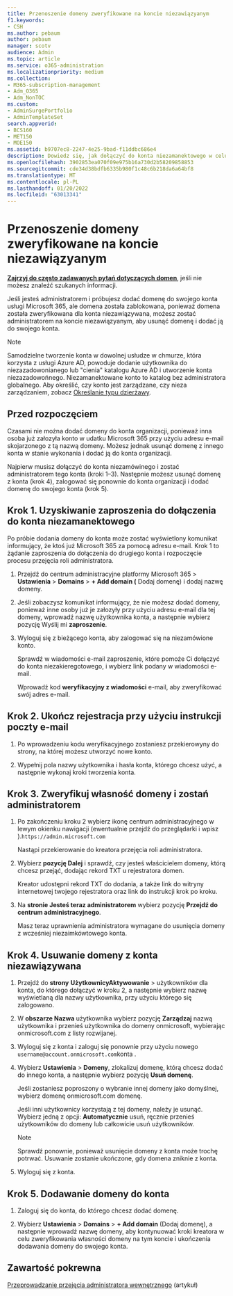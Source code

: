 ```yaml
---
title: Przenoszenie domeny zweryfikowane na koncie niezawiązyanym
f1.keywords:
- CSH
ms.author: pebaum
author: pebaum
manager: scotv
audience: Admin
ms.topic: article
ms.service: o365-administration
ms.localizationpriority: medium
ms.collection:
- M365-subscription-management
- Adm_O365
- Adm_NonTOC
ms.custom:
- AdminSurgePortfolio
- AdminTemplateSet
search.appverid:
- BCS160
- MET150
- MOE150
ms.assetid: b9707ec8-2247-4e25-9bad-f11ddbc686e4
description: Dowiedz się, jak dołączyć do konta niezamanektowego w celu usunięcia domeny z konta i dodania tej domeny do swojego konta.
ms.openlocfilehash: 3902853ea070f09e975b16a730d2b58209858853
ms.sourcegitcommit: cde34d38bdfb6335b980f1c48c6b218da6a64bf8
ms.translationtype: MT
ms.contentlocale: pl-PL
ms.lasthandoff: 01/20/2022
ms.locfileid: "63013341"
---
```

# <a name="move-a-domain-verified-in-an-unmanaged-account"></a>Przenoszenie domeny zweryfikowane na koncie niezawiązyanym

 **[Zajrzyj do często zadawanych pytań dotyczących domen](../setup/domains-faq.yml)**, jeśli nie możesz znaleźć szukanych informacji.

Jeśli jesteś administratorem i próbujesz dodać domenę do swojego konta usługi Microsoft 365, ale domena została zablokowana, ponieważ domena została zweryfikowana dla konta niezawiązywana, możesz zostać administratorem na koncie niezawiązyanym, aby usunąć domenę i dodać ją do swojego konta.

> [!NOTE]
> Samodzielne tworzenie konta w dowolnej usłudze w chmurze, która korzysta z usługi Azure AD, powoduje dodanie użytkownika do niezazadowonianego lub "cienia" katalogu Azure AD i utworzenie konta niezazadowońnego. Niezamanektowane konto to katalog bez administratora globalnego. Aby określić, czy konto jest zarządzane, czy nieza zarządzaniem, zobacz [Określanie typu dzierżawy](/power-platform/admin/powerapps-gdpr-dsr-guide-systemlogs#determining-tenant-type).
  
## <a name="before-you-begin"></a>Przed rozpoczęciem

Czasami nie można dodać domeny do konta organizacji, ponieważ inna osoba już załozyła konto w udatku Microsoft 365 przy użyciu adresu e-mail skojarzonego z tą nazwą domeny. Możesz jednak usunąć domenę z innego konta w stanie wykonania i dodać ją do konta organizacji.

Najpierw musisz dołączyć do konta niezamówinego i zostać administratorem tego konta (kroki 1–3). Następnie możesz usunąć domenę z konta (krok 4), zalogować się ponownie do konta organizacji i dodać domenę do swojego konta (krok 5).

## <a name="step-1-get-an-invitation-to-join-the-unmanaged-account"></a>Krok 1. Uzyskiwanie zaproszenia do dołączenia do konta niezamanektowego

Po próbie dodania domeny do konta może zostać wyświetlony komunikat informujący, że ktoś już Microsoft 365 za pomocą adresu e-mail. Krok 1 to żądanie zaproszenia do dołączenia do drugiego konta i rozpoczęcie procesu przejęcia roli administratora.

1. Przejdź do centrum administracyjne platformy Microsoft 365 > **Ustawienia** >  **Domains** > **+ Add domain (** Dodaj domenę) i dodaj nazwę domeny.

1. Jeśli zobaczysz komunikat informujący, że nie możesz dodać domeny, ponieważ inne osoby już je załozyły przy użyciu adresu e-mail dla tej domeny, wprowadź nazwę użytkownika konta, a następnie wybierz pozycję Wyślij mi **zaproszenie**.

1. Wyloguj się z bieżącego konta, aby zalogować się na niezamówione konto.

    Sprawdź w wiadomości e-mail zaproszenie, które pomoże Ci dołączyć do konta niezakieregotowego, i wybierz link podany w wiadomości e-mail.

    Wprowadź kod **weryfikacyjny z wiadomości** e-mail, aby zweryfikować swój adres e-mail.

## <a name="step-2-complete-signup-with-email-instructions"></a>Krok 2. Ukończ rejestracja przy użyciu instrukcji poczty e-mail

1. Po wprowadzeniu kodu weryfikacyjnego zostaniesz przekierowyny do strony, na której możesz utworzyć nowe konto.

2. Wypełnij pola nazwy użytkownika i hasła konta, którego chcesz użyć, a następnie wykonaj kroki tworzenia konta.

## <a name="step-3-verify-domain-ownership-and-become-the-admin"></a>Krok 3. Zweryfikuj własność domeny i zostań administratorem

1. Po zakończeniu kroku 2 wybierz ikonę centrum administracyjnego w lewym okienku nawigacji (ewentualnie przejdź do przeglądarki i wpisz ).`https://admin.microsoft.com`

    Nastąpi przekierowanie do kreatora przejęcia roli administratora.

1. Wybierz **pozycję Dalej** i sprawdź, czy jesteś właścicielem domeny, którą chcesz przejąć, dodając rekord TXT u rejestratora domen.

    Kreator udostępni rekord TXT do dodania, a także link do witryny internetowej twojego rejestratora oraz link do instrukcji krok po kroku.

1. Na **stronie Jesteś teraz administratorem** wybierz pozycję **Przejdź do centrum administracyjnego**.

    Masz teraz uprawnienia administratora wymagane do usunięcia domeny z wcześniej niezaimkówtowego konta.

## <a name="step-4-remove-a-domain-from-the-unmanaged-account"></a>Krok 4. Usuwanie domeny z konta niezawiązywana

1. Przejdź do **strony** **UżytkownicyAktywowanie** >  użytkowników dla konta, do którego dołączyć w kroku 2, a następnie wybierz nazwę wyświetlaną dla nazwy użytkownika, przy użyciu którego się zalogowano.

1. W **obszarze Nazwa** użytkownika wybierz pozycję **Zarządzaj** nazwą użytkownika i przenieś użytkownika do domeny onmicrosoft, wybierając onmicrosoft.com z listy rozwijanej.

1. Wyloguj się z konta i zaloguj się ponownie przy użyciu nowego `username@account.onmicrosoft.com`konta .

1. Wybierz **Ustawienia** >  **Domeny**, zlokalizuj domenę, którą chcesz dodać do innego konta, a następnie wybierz pozycję **Usuń domenę**.

    Jeśli zostaniesz poproszony o wybranie innej domeny jako domyślnej, wybierz domenę onmicrosoft.com domenę.

    Jeśli inni użytkownicy korzystają z tej domeny, należy je usunąć. Wybierz jedną z opcji: **Automatycznie** usuń, ręcznie przenieś użytkowników do domeny lub całkowicie usuń użytkowników.

   > [!NOTE]
   > Sprawdź ponownie, ponieważ usunięcie domeny z konta może trochę potrwać. Usuwanie zostanie ukończone, gdy domena zniknie z konta.

1. Wyloguj się z konta.

## <a name="step-5-add-the-domain-to-your-account"></a>Krok 5. Dodawanie domeny do konta

1. Zaloguj się do konta, do którego chcesz dodać domenę.

1. Wybierz **Ustawienia** >  **Domains** > **+ Add domain** (Dodaj domenę), a następnie wprowadź nazwę domeny, aby kontynuować kroki kreatora w celu zweryfikowania własności domeny na tym koncie i ukończenia dodawania domeny do swojego konta.
  
## <a name="related-content"></a>Zawartość pokrewna

[Przeprowadzanie przejęcia administratora wewnętrznego](become-the-admin.md) (artykuł)
